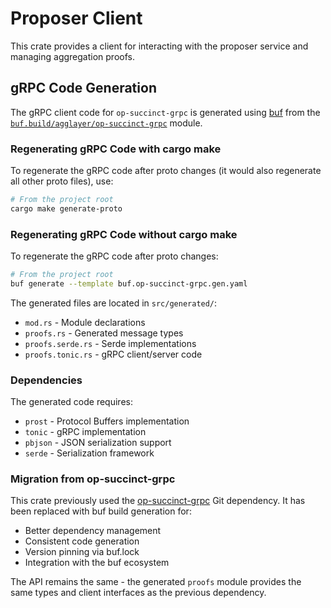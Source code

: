 # Proposer Client

This crate provides a client for interacting with the proposer service and managing aggregation proofs.

## gRPC Code Generation

The gRPC client code for `op-succinct-grpc` is generated using [buf](https://buf.build) from the [`buf.build/agglayer/op-succinct-grpc`](https://buf.build/agglayer/op-succinct-grpc) module.


### Regenerating gRPC Code with cargo make

To regenerate the gRPC code after proto changes (it would also regenerate all other proto files), use:

```bash
# From the project root
cargo make generate-proto
```

### Regenerating gRPC Code without cargo make

To regenerate the gRPC code after proto changes:

```bash
# From the project root
buf generate --template buf.op-succinct-grpc.gen.yaml
```

The generated files are located in `src/generated/`:
- `mod.rs` - Module declarations
- `proofs.rs` - Generated message types
- `proofs.serde.rs` - Serde implementations
- `proofs.tonic.rs` - gRPC client/server code

### Dependencies

The generated code requires:
- `prost` - Protocol Buffers implementation
- `tonic` - gRPC implementation
- `pbjson` - JSON serialization support
- `serde` - Serialization framework

### Migration from op-succinct-grpc

This crate previously used the [op-succinct-grpc](https://github.com/agglayer/op-succinct-grpc) Git dependency. It has been replaced with buf build generation for:
- Better dependency management
- Consistent code generation
- Version pinning via buf.lock
- Integration with the buf ecosystem

The API remains the same - the generated `proofs` module provides the same types and client interfaces as the previous dependency. 